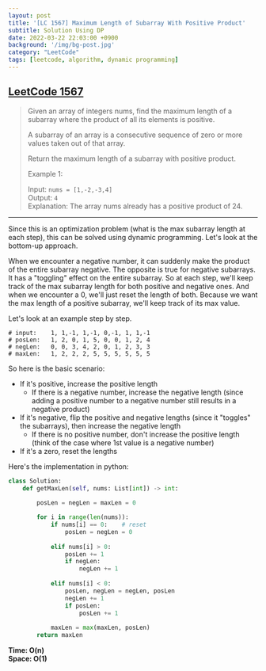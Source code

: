 ```yaml
---
layout: post
title: '[LC 1567] Maximum Length of Subarray With Positive Product'
subtitle: Solution Using DP
date: 2022-03-22 22:03:00 +0900
background: '/img/bg-post.jpg'
category: "LeetCode"
tags: [leetcode, algorithm, dynamic programming]
---
```


## [LeetCode 1567](https://leetcode.com/problems/maximum-length-of-subarray-with-positive-product/)

>Given an array of integers nums, find the maximum length of a subarray where the product of all its elements is positive.
> 
>A subarray of an array is a consecutive sequence of zero or more values taken out of that array.
>
>Return the maximum length of a subarray with positive product.
>
>Example 1:
>
>Input: `nums = [1,-2,-3,4]`  
>Output: `4`  
>Explanation: The array nums already has a positive product of 24.

---

Since this is an optimization problem (what is the max subarray length at each step), this can be solved using dynamic programming. Let's look at the bottom-up approach.

When we encounter a negative number, it can suddenly make the product of the entire subarray negative. The opposite is true for negative subarrays. It has a "toggling" effect on the entire subarray. So at each step, we'll keep track of the max subarray length for both positive and negative ones. And when we encounter a 0, we'll just reset the length of both. Because we want the max length of a positive subarray, we'll keep track of its max value.

Let's look at an example step by step.
```
# input:    1, 1,-1, 1,-1, 0,-1, 1, 1,-1
# posLen:   1, 2, 0, 1, 5, 0, 0, 1, 2, 4
# negLen:   0, 0, 3, 4, 2, 0, 1, 2, 3, 3
# maxLen:   1, 2, 2, 2, 5, 5, 5, 5, 5, 5
```

So here is the basic scenario:
* If it's positive, increase the positive length
    * If there is a negative number, increase the negative length (since adding a positive number to a negative number still results in a negative product)
* If it's negative, flip the positive and negative lengths (since it "toggles" the subarrays), then increase the negative length
    * If there is no positive number, don't increase the positive length (think of the case where 1st value is a negative number)
* If it's a zero, reset the lengths


Here's the implementation in python:
```python
class Solution:
    def getMaxLen(self, nums: List[int]) -> int:
        
        posLen = negLen = maxLen = 0

        for i in range(len(nums)):
            if nums[i] == 0:    # reset
                posLen = negLen = 0
                
            elif nums[i] > 0: 
                posLen += 1
                if negLen:
                    negLen += 1
                    
            elif nums[i] < 0: 
                posLen, negLen = negLen, posLen 
                negLen += 1
                if posLen:
                    posLen += 1
                    
            maxLen = max(maxLen, posLen)
        return maxLen
```

**Time: O(n)**  
**Space: O(1)**